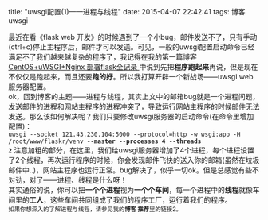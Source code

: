 title: "uwsgi配置(1)——进程与线程"
date: 2015-04-07 22:42:41
tags: 博客 uwsgi

最近在看《flask web 开发》的时候遇到了一个小bug，邮件发送不了，只有手动(ctrl+c)停止主程序后，邮件才可以发送。可见，一般的uwsgi配置启动命令已经满足不了我们越来越复杂的程序了，我记得在我的第一篇博客<a href="http://neo1218.github.io/2015/03/20/post1/" target="_blank">CentOS+uWSGI+Nginx 部署flask全记录 </a>中说到先把<strong>程序跑起来</strong>再说，但是现在不仅仅是跑起来，而且还要<strong>跑的好</strong>。所以我打算开辟一个新战场——uwsgi web服务器配置。<br/>
ok，回到博客的主题——进程与线程，其实上文中的邮箱bug就是一个进程问题，发送邮件的进程和网站主程序的进程冲突了，导致运行网站主程序的时候邮件无法发送。那么该如何解决呢？我们只要修改uwsgi服务器的启动命令(在命令里增加配置)：<br/>
<code>uwsgi --socket 121.43.230.104:5000 --protocol=http -w wsgi:app -H /root/www/flaskr/venv <strong>--master --processes 4 --threads 2</strong></code>
注意加粗的部分，在这里，我们给uwsgi服务器增加了4个进程，每个进程设置了2个线程，再次运行程序的时候，你会发现邮件飞快的送入你的邮箱(虽然在垃圾邮件中..)，网站主程序也运行正常。bug解决了，似乎一切ok。但是总感觉有些不对劲，对了——进程、线程是什么呀！<br/>
其实通俗的说，你可以把<strong>一个个进程</strong>视为<strong>一个个车间</strong>，每一个进程中的<strong>线程</strong>就像车间里的<strong>工人</strong>，这些车间共同组成了我们的程序工厂，运行着我们的程序。<br/>
<small>如果你想深入的了解进程与线程，请参见我的<strong>博客 推荐</strong>里的链接2。</small>

